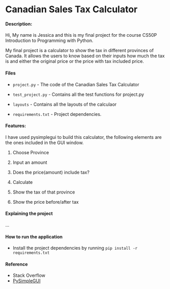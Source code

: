 # Canadian Sales Tax Calculator

#### Description:
Hi, My name is Jessica and this is my final project for the course CS50P Introduction to Programming with Python.

My final project is a calculator to show the tax in different provinces of Canada. It allows the users to know based on their inputs how much the tax is and either the original price or the price with tax included price.

#### Files
- `project.py` - The code of the Canadian Sales Tax Calculator

- `test_project.py` - Contains all the test functions for project.py

- `layouts` - Contains all the layouts of the calculaor

- `requirements.txt` - Project dependencies.

#### Features:
I have used pysimplegui to build this calculator, the following elements are the ones included in the GUI window.

1. Choose Province

2. Input an amount

3. Does the price(amount) include tax?

4. Calculate

5. Show the tax of that province

6. Show the price before/after tax

#### Explaining the project
...

#### How to run the application
* Install the project dependencies by running `pip install -r requirements.txt`

#### Reference 
* Stack Overflow
* [PySimpleGUI](https://www.pysimplegui.org/en/latest/)
